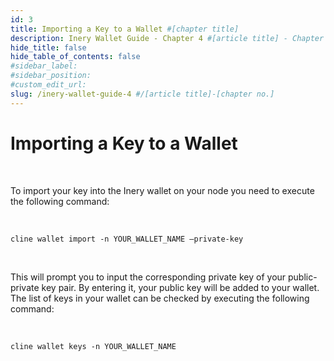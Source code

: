 ```yaml
---
id: 3
title: Importing a Key to a Wallet #[chapter title]
description: Inery Wallet Guide - Chapter 4 #[article title] - Chapter [chapter no.]
hide_title: false
hide_table_of_contents: false
#sidebar_label:
#sidebar_position:
#custom_edit_url:
slug: /inery-wallet-guide-4 #/[article title]-[chapter no.]
---
```


# Importing a Key to a Wallet

<br/>

To import your key into the Inery wallet on your node you need to execute the following command:

<br/>

```shell
cline wallet import -n YOUR_WALLET_NAME –private-key
```

<br/>

This will prompt you to input the corresponding private key of your public-private key pair. By entering it, your public key will be added to your wallet. The list of keys in your wallet can be checked by executing the following command:

<br/>

```shell
cline wallet keys -n YOUR_WALLET_NAME
```

